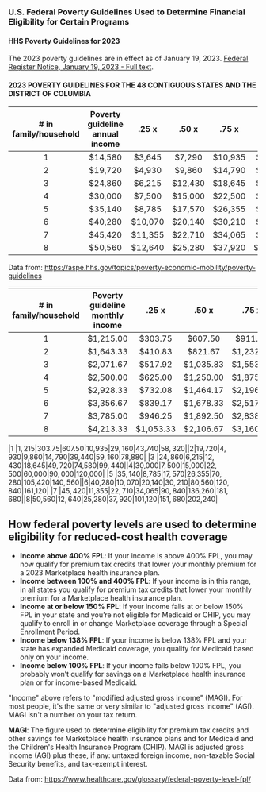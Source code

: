 ### U.S. Federal Poverty Guidelines Used to Determine Financial Eligibility for Certain Programs  

#### HHS Poverty Guidelines for 2023  

The 2023 poverty guidelines are in effect as of January 19, 2023. [Federal Register Notice, January 19, 2023 - Full text](https://www.federalregister.gov/documents/2023/01/19/2023-00885/annual-update-of-the-hhs-poverty-guidelines).  

#### 2023 POVERTY GUIDELINES FOR THE 48 CONTIGUOUS STATES AND THE DISTRICT OF COLUMBIA  

|# in family/household | Poverty guideline **annual** income |.25 x|.50 x|.75 x| 2 x | 3 x | 4 x |
|:--------------------:|:-----------------:|:---:|:---:|:---:|:---:|:---:|:---:|
|1 |$14,580|$3,645|$7,290|$10,935|$29,160|$43,740|$58,320|
|2 |$19,720|$4,930|$9,860|$14,790|$39,440|$59,160|$78,880|
|3 |$24,860|$6,215|$12,430|$18,645|$49,720|$74,580|$99,440|
|4 |$30,000|$7,500|$15,000|$22,500|$60,000|$90,000|$120,000|
|5 |$35,140|$8,785|$17,570|$26,355|$70,280|$105,420|$140,560|
|6 |$40,280|$10,070|$20,140|$30,210|$80,560|$120,840|$161,120|
|7 |$45,420|$11,355|$22,710|$34,065|$90,840|$136,260|$181,680|
|8 |$50,560|$12,640|$25,280|$37,920|$101,120|$151,680|$202,240|

Data from: https://aspe.hhs.gov/topics/poverty-economic-mobility/poverty-guidelines  

|# in family/household | Poverty guideline **monthly** income |.25 x|.50 x|.75 x| 2 x | 3 x | 4 x |
|:--------------------:|:-----------------:|:---:|:---:|:---:|:---:|:---:|:---:|
|1 |$1,215.00|$303.75|$607.50|$911.25|$2,430.00|$3,645.00|$4,860.00|
|2 |$1,643.33|$410.83|$821.67|$1,232.50|$3,286.67|$4,930.00|$6,573.33|
|3 |$2,071.67|$517.92|$1,035.83|$1,553.75|$4,143.33|$6,215.00|$8,286.67|
|4 |$2,500.00|$625.00|$1,250.00|$1,875.00|$5,000.00|$7,500.00|$10,000.00|
|5 |$2,928.33|$732.08|$1,464.17|$2,196.25|$5,856.67|$8,785.00|$11,713.33|
|6 |$3,356.67|$839.17|$1,678.33|$2,517.50|$6,713.33|$10,070.00|$13,426.67|
|7 |$3,785.00|$946.25|$1,892.50|$2,838.75|$7,570.00|$11,355.00|$15,140.00|
|8 |$4,213.33|$1,053.33|$2,106.67|$3,160.00|$8,426.67|$12,640.00|$16,853.33|


|1 |$1,215|$303.75|$607.50|$10,935|$29,160|$43,740|$58,320|
|2 |$19,720|$4,930|$9,860|$14,790|$39,440|$59,160|$78,880|
|3 |$24,860|$6,215|$12,430|$18,645|$49,720|$74,580|$99,440|
|4 |$30,000|$7,500|$15,000|$22,500|$60,000|$90,000|$120,000|
|5 |$35,140|$8,785|$17,570|$26,355|$70,280|$105,420|$140,560|
|6 |$40,280|$10,070|$20,140|$30,210|$80,560|$120,840|$161,120|
|7 |$45,420|$11,355|$22,710|$34,065|$90,840|$136,260|$181,680|
|8 |$50,560|$12,640|$25,280|$37,920|$101,120|$151,680|$202,240|


## How federal poverty levels are used to determine eligibility for reduced-cost health coverage  

* **Income above 400% FPL**: If your income is above 400% FPL, you may now qualify for premium tax credits that lower your monthly premium for a 2023 Marketplace health insurance plan.  
* **Income between 100% and 400% FPL**: If your income is in this range, in all states you qualify for premium tax credits that lower your monthly premium for a Marketplace health insurance plan.  
* **Income at or below 150% FPL**: If your income falls at or below 150% FPL in your state and you’re not eligible for Medicaid or CHIP, you may qualify to enroll in or change Marketplace coverage through a Special Enrollment Period.  
* **Income below 138% FPL**: If your income is below 138% FPL and your state has expanded Medicaid coverage, you qualify for Medicaid based only on your income.  
* **Income below 100% FPL**: If your income falls below 100% FPL, you probably won’t qualify for savings on a Marketplace health insurance plan or for income-based Medicaid.  

"Income" above refers to "modified adjusted gross income" (MAGI). For most people, it's the same or very similar to "adjusted gross income" (AGI).  MAGI isn't a number on your tax return.  

**MAGI**: The figure used to determine eligibility for premium tax credits and other savings for Marketplace health insurance plans and for Medicaid and the Children's Health Insurance Program (CHIP). MAGI is adjusted gross income (AGI) plus these, if any: untaxed foreign income, non-taxable Social Security benefits, and tax-exempt interest.  

Data from: https://www.healthcare.gov/glossary/federal-poverty-level-fpl/  